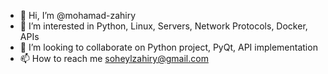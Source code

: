 - 👋 Hi, I’m @mohamad-zahiry
- 👀 I’m interested in Python, Linux, Servers, Network Protocols, Docker, APIs
- 💞️ I’m looking to collaborate on Python project, PyQt, API implementation
- 📫 How to reach me soheylzahiry@gmail.com

<!---
mohamad-zahiry/mohamad-zahiry is a ✨ special ✨ repository because its `README.md` (this file) appears on your GitHub profile.
You can click the Preview link to take a look at your changes.
--->
